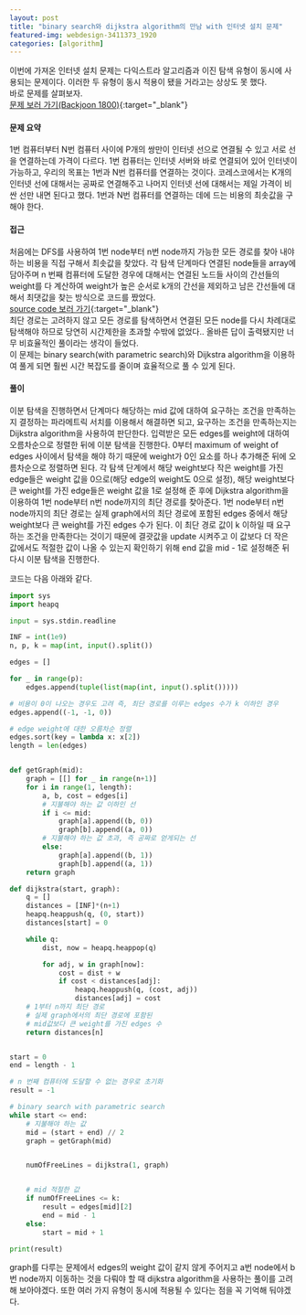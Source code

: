 ```yaml
---
layout: post
title: "binary search와 dijkstra algorithm의 만남 with 인터넷 설치 문제"
featured-img: webdesign-3411373_1920
categories: [algorithm]
---
```


이번에 가져온 인터넷 설치 문제는 다익스트라 알고리즘과 이진 탐색 유형이 동시에 사용되는 문제이다. 이러한 두 유형이 동시 적용이 됐을 거라고는 상상도 못 했다.  
바로 문제를 살펴보자.  
[문제 보러 가기(Backjoon 1800)](https://www.acmicpc.net/problem/1800){:target="\_blank"}

#### 문제 요약

1번 컴퓨터부터 N번 컴퓨터 사이에 P개의 쌍만이 인터넷 선으로 연결될 수 있고 서로 선을 연결하는데 가격이 다르다.
1번 컴퓨터는 인터넷 서버와 바로 연결되어 있어 인터넷이 가능하고, 우리의 목표는 1번과 N번 컴퓨터를 연결하는 것이다.
코레스코에서는 K개의 인터넷 선에 대해서는 공짜로 연결해주고 나머지 인터넷 선에 대해서는 제일 가격이 비싼 선만 내면 된다고 했다. 1번과 N번 컴퓨터를 연결하는 데에 드는 비용의 최솟값을 구해야 한다.

#### 접근

처음에는 DFS를 사용하여 1번 node부터 n번 node까지 가능한 모든 경로를 찾아 내야 하는 비용을 직접 구해서 최솟값을 찾았다. 각 탐색 단계마다 연결된 node들을 array에 담아주며 n 번째 컴퓨터에 도달한 경우에 대해서는 연결된 노드들 사이의 간선들의 weight를 다 계산하여 weight가 높은 순서로 k개의 간선을 제외하고 남은 간선들에 대해서 최댓값을 찾는 방식으로 코드를 짰었다.  
[source code 보러 가기](https://github.com/AEJIJEON/programming/blob/main/algorithm/baekjoonProblems/0206sprint/1800installInternet.py){:target="\_blank"}  
최단 경로는 고려하지 않고 모든 경로를 탐색하면서 연결된 모든 node를 다시 차례대로 탐색해야 하므로 당연히 시간제한을 초과할 수밖에 없었다.. 올바른 답이 출력됐지만 너무 비효율적인 풀이라는 생각이 들었다.  
이 문제는 binary search(with parametric search)와 Dijkstra algorithm을 이용하여 풀게 되면 훨씬 시간 복잡도를 줄이며 효율적으로 풀 수 있게 된다.

#### 풀이

이분 탐색을 진행하면서 단계마다 해당하는 mid 값에 대하여 요구하는 조건을 만족하는지 결정하는 파라메트릭 서치를 이용해서 해결하면 되고, 요구하는 조건을 만족하는지는 Dijkstra algorithm을 사용하여 판단한다. 입력받은 모든 edges를 weight에 대하여 오름차순으로 정렬한 뒤에 이분 탐색을 진행한다. 0부터 maximum of weight of edges 사이에서 탐색을 해야 하기 때문에 weight가 0인 요소를 하나 추가해준 뒤에 오름차순으로 정렬하면 된다. 각 탐색 단계에서 해당 weight보다 작은 weight를 가진 edge들은 weight 값을 0으로(해당 edge의 weight도 0으로 설정), 해당 weight보다 큰 weight를 가진 edge들은 weight 값을 1로 설정해 준 후에 Dijkstra algorithm을 이용하여 1번 node부터 n번 node까지의 최단 경로를 찾아준다. 1번 node부터 n번 node까지의 최단 경로는 실제 graph에서의 최단 경로에 포함된 edges 중에서 해당 weight보다 큰 weight를 가진 edges 수가 된다. 이 최단 경로 값이 k 이하일 때 요구하는 조건을 만족한다는 것이기 때문에 결괏값을 update 시켜주고 이 값보다 더 작은 값에서도 적절한 값이 나올 수 있는지 확인하기 위해 end 값을 mid - 1로 설정해준 뒤 다시 이분 탐색을 진행한다.

코드는 다음 아래와 같다.

```python
import sys
import heapq

input = sys.stdin.readline

INF = int(1e9)
n, p, k = map(int, input().split())

edges = []

for _ in range(p):
    edges.append(tuple(list(map(int, input().split()))))

# 비용이 0이 나오는 경우도 고려 즉, 최단 경로를 이루는 edges 수가 k 이하인 경우
edges.append((-1, -1, 0))

# edge weight에 대한 오름차순 정렬
edges.sort(key = lambda x: x[2])
length = len(edges)


def getGraph(mid):
    graph = [[] for _ in range(n+1)]
    for i in range(1, length):
        a, b, cost = edges[i]
        # 지불해야 하는 값 이하인 선
        if i <= mid:
            graph[a].append((b, 0))
            graph[b].append((a, 0))
        # 지불해야 하는 값 초과, 즉 공짜로 얻게되는 선
        else:
            graph[a].append((b, 1))
            graph[b].append((a, 1))
    return graph

def dijkstra(start, graph):
    q = []
    distances = [INF]*(n+1)
    heapq.heappush(q, (0, start))
    distances[start] = 0

    while q:
        dist, now = heapq.heappop(q)

        for adj, w in graph[now]:
            cost = dist + w
            if cost < distances[adj]:
                heapq.heappush(q, (cost, adj))
                distances[adj] = cost
    # 1부터 n까지 최단 경로
    # 실제 graph에서의 최단 경로에 포함된
    # mid값보다 큰 weight를 가진 edges 수
    return distances[n]


start = 0
end = length - 1

# n 번째 컴퓨터에 도달할 수 없는 경우로 초기화
result = -1

# binary search with parametric search
while start <= end:
    # 지불해야 하는 값
    mid = (start + end) // 2
    graph = getGraph(mid)


    numOfFreeLines = dijkstra(1, graph)


    # mid 적절한 값
    if numOfFreeLines <= k:
        result = edges[mid][2]
        end = mid - 1
    else:
        start = mid + 1

print(result)
```

graph를 다루는 문제에서 edges의 weight 값이 같지 않게 주어지고 a번 node에서 b번 node까지 이동하는 것을 다뤄야 할 때 dijkstra algorithm을 사용하는 풀이를 고려해 보아야겠다. 또한 여러 가지 유형이 동시에 적용될 수 있다는 점을 꼭 기억해 둬야겠다.
